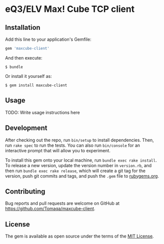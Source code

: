 # eQ3/ELV Max! Cube TCP client

## Installation

Add this line to your application's Gemfile:

```ruby
gem 'maxcube-client'
```

And then execute:

    $ bundle

Or install it yourself as:

    $ gem install maxcube-client

## Usage

TODO: Write usage instructions here

## Development

After checking out the repo, run `bin/setup` to install dependencies. Then, run `rake spec` to run the tests. You can also run `bin/console` for an interactive prompt that will allow you to experiment.

To install this gem onto your local machine, run `bundle exec rake install`. To release a new version, update the version number in `version.rb`, and then run `bundle exec rake release`, which will create a git tag for the version, push git commits and tags, and push the `.gem` file to [rubygems.org](https://rubygems.org).

## Contributing

Bug reports and pull requests are welcome on GitHub at https://github.com/Tomaqa/maxcube-client.

## License

The gem is available as open source under the terms of the [MIT License](https://opensource.org/licenses/MIT).
